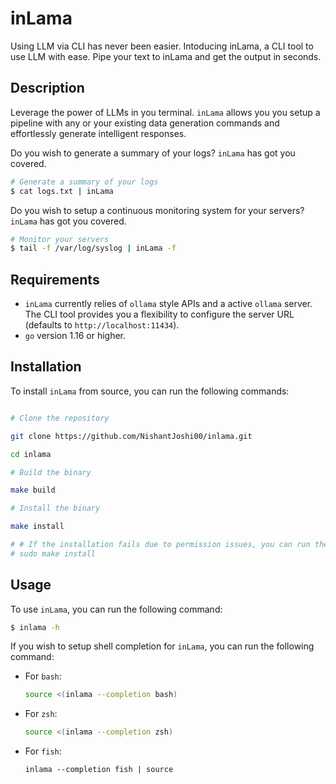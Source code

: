 # inLama

Using LLM via CLI has never been easier. Intoducing inLama, a CLI tool to use LLM with ease. Pipe your text to inLama and get the output in seconds.

## Description

Leverage the power of LLMs in you terminal. `inLama` allows you you setup a pipeline with any or your existing data generation commands and effortlessly generate intelligent responses.

Do you wish to generate a summary of your logs? `inLama` has got you covered.

```bash
# Generate a summary of your logs
$ cat logs.txt | inLama
```

Do you wish to setup a continuous monitoring system for your servers? `inLama` has got you covered.

```bash
# Monitor your servers
$ tail -f /var/log/syslog | inLama -f
```

## Requirements

- `inLama` currently relies of `ollama` style APIs and a active `ollama` server. The CLI tool provides you a flexibility to configure the server URL (defaults to `http://localhost:11434`).
- `go` version 1.16 or higher.

## Installation

To install `inLama` from source, you can run the following commands:

```bash

# Clone the repository

git clone https://github.com/NishantJoshi00/inlama.git

cd inlama

# Build the binary

make build

# Install the binary

make install

# # If the installation fails due to permission issues, you can run the following command
# sudo make install

```

## Usage

To use `inLama`, you can run the following command:

```bash
$ inlama -h
```

If you wish to setup shell completion for `inLama`, you can run the following command:

- For `bash`:
  ```bash
  source <(inlama --completion bash)
  ```
- For `zsh`:
  ```zsh
  source <(inlama --completion zsh)
  ```
- For `fish`:
  ```fish
  inlama --completion fish | source
  ```
